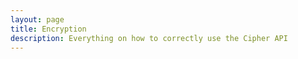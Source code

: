 ```yaml
---
layout: page
title: Encryption
description: Everything on how to correctly use the Cipher API
---
```

